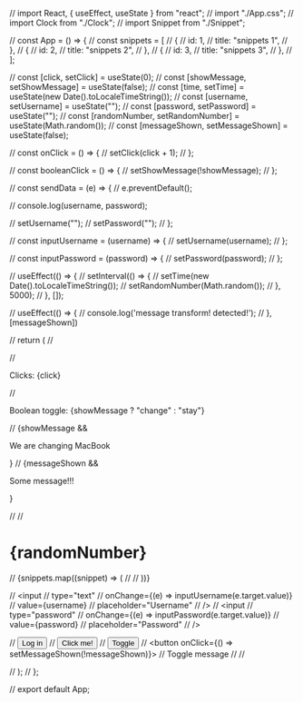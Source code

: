 // import React, { useEffect, useState } from "react";
// import "./App.css";
// import Clock from "./Clock";
// import Snippet from "./Snippet";

// const App = () => {
//   const snippets = [
//     {
//       id: 1,
//       title: "snippets 1",
//     },
//     {
//       id: 2,
//       title: "snippets 2",
//     },
//     {
//       id: 3,
//       title: "snippets 3",
//     },
//   ];

//   const [click, setClick] = useState(0);
//   const [showMessage, setShowMessage] = useState(false);
//   const [time, setTime] = useState(new Date().toLocaleTimeString());
//   const [username, setUsername] = useState("");
//   const [password, setPassword] = useState("");
//   const [randomNumber, setRandomNumber] = useState(Math.random());
//   const [messageShown, setMessageShown] = useState(false);

//   const onClick = () => {
//     setClick(click + 1);
//   };

//   const booleanClick = () => {
//     setShowMessage(!showMessage);
//   };

//   const sendData = (e) => {
//     e.preventDefault();

//     console.log(username, password);

//     setUsername("");
//     setPassword("");
//   };

//   const inputUsername = (username) => {
//     setUsername(username);
//   };

//   const inputPassword = (password) => {
//     setPassword(password);
//   };

//   useEffect(() => {
//     setInterval(() => {
//       setTime(new Date().toLocaleTimeString());
//       setRandomNumber(Math.random());
//     }, 5000);
//   }, []);

//   useEffect(() => {
//     console.log('message transform! detected!');
//   }, [messageShown])

//   return (
//     <form onSubmit={sendData} className="App">
//       <p>Clicks: {click}</p>
//       <p>Boolean toggle: {showMessage ? "change" : "stay"}</p>
//       {showMessage && <p>We are changing MacBook</p>}
//       {messageShown && <p>Some message!!!</p>}

//       <Clock time={time}></Clock>
//       <h1>{randomNumber}</h1>
//       {snippets.map((snippet) => (
//         <Snippet title={snippet.title} key={snippet.id}></Snippet>
//       ))}

//       <input
//         type="text"
//         onChange={(e) => inputUsername(e.target.value)}
//         value={username}
//         placeholder="Username"
//       />
//       <input
//         type="password"
//         onChange={(e) => inputPassword(e.target.value)}
//         value={password}
//         placeholder="Password"
//       />

//       <button type="submit">Log in</button>
//       <button onClick={onClick}>Click me!</button>
//       <button onClick={booleanClick}>Toggle </button>
//       <button onClick={() => setMessageShown(!messageShown)}>
//         Toggle message
//       </button>
//     </form>
//   );
// };

// export default App;

